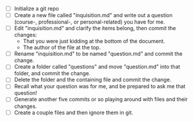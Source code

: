 - [ ] Initialize a git repo
- [ ] Create a new file called "inquisition.md" and write out a question (course-, professional-, or personal-related) you have for me.
- [ ] Edit "inquisition.md" and clarify the items belong, then commit the changes:
  - That you were just kidding at the bottom of the document.
  - The author of the file at the top.
- [ ] Rename "inquisition.md" to be named "question.md" and commit the change.
- [ ] Create a folder called "questions" and move "question.md" into that folder, and commit the change.
- [ ] Delete the folder and the containing file and commit the change.
- [ ] Recall what your question was for me, and be prepared to ask me that question!
- [ ] Generate another five commits or so playing around with files and their changes.
- [ ] Create a couple files and then ignore them in git.
